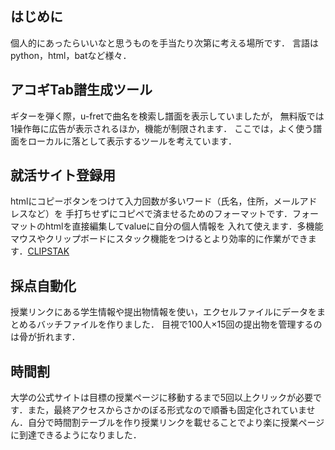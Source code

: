 ## はじめに
個人的にあったらいいなと思うものを手当たり次第に考える場所です．
言語はpython，html，batなど様々．

## アコギTab譜生成ツール
ギターを弾く際，u-fretで曲名を検索し譜面を表示していましたが，
無料版では1操作毎に広告が表示されるほか，機能が制限されます．
ここでは，よく使う譜面をローカルに落として表示するツールを考えています．

## 就活サイト登録用
htmlにコピーボタンをつけて入力回数が多いワード（氏名，住所，メールアドレスなど）を
手打ちせずにコピペで済ませるためのフォーマットです．フォーマットのhtmlを直接編集してvalueに自分の個人情報を
入れて使えます．多機能マウスやクリップボードにスタック機能をつけるとより効率的に作業ができます．[CLIPSTAK](https://www.vector.co.jp/soft/win95/util/se164405.html)

## 採点自動化
授業リンクにある学生情報や提出物情報を使い，エクセルファイルにデータをまとめるバッチファイルを作りました．
目視で100人×15回の提出物を管理するのは骨が折れます．

## 時間割
大学の公式サイトは目標の授業ページに移動するまで5回以上クリックが必要です．また，最終アクセスからさかのぼる形式なので順番も固定化されていません．自分で時間割テーブルを作り授業リンクを載せることでより楽に授業ページに到達できるようになりました．
